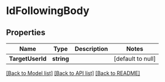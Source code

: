 # IdFollowingBody

## Properties
Name | Type | Description | Notes
------------ | ------------- | ------------- | -------------
**TargetUserId** | **string** |  | [default to null]

[[Back to Model list]](../README.md#documentation-for-models) [[Back to API list]](../README.md#documentation-for-api-endpoints) [[Back to README]](../README.md)

